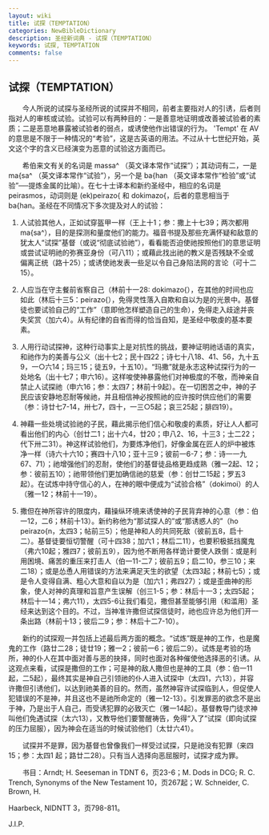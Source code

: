 ```yaml
---
layout: wiki
title: 试探（TEMPTATION）
categories: NewBibleDictionary
description: 圣经新词典 - 试探（TEMPTATION）
keywords: 试探, TEMPTATION
comments: false
---
```


## 试探（TEMPTATION）

　　今人所说的试探与圣经所说的试探并不相同，前者主要指对人的引诱，后者则指对人的审核或试验。试验可以有两种目的：一是善意地证明或改善被试验者的素质；二是恶意地暴露被试验者的弱点，或诱使他作出错误的行为。 'Tempt' 在 AV 的意思是不限于一种情况的“考验”，这是古英语的用法。不过从十七世纪开始，英文这个字的含义已经演变为恶意的试验这方面而已。

　　希伯来文有关的名词是 massa^ （英文译本常作“试探”）；其动词有二，一是 ma{sa^ （英文译本常作“试验”），另一个是 ba{han （英文译本常作“检验”或“试验”──提炼金属的比喻）。在七十士译本和新约圣经中，相应的名词是 peirasmos，动词则是 (ek)peirazo{ 和 dokimazo{，后者的意思相当于 ba{han。圣经在不同情况下多次提及对人的试验：

1. 人试验其他人，正如试穿盔甲一样（王上十1；参：撒上十七39；两次都用 ma{sa^），目的是探测和量度他们的能力。福音书提及那些充满怀疑和敌意的犹太人“试探”基督（或说“彻底试验祂”），看看能否迫使祂按照他们的意思证明或尝试证明祂的弥赛亚身份（可八11）；或藉此找出祂的教义是否残缺不全或偏离正统（路十25）；或诱使祂发表一些足以令自己身陷法网的言论（可十二15）。

2. 人应当在守主餐前省察自己（林前十一28: dokimazo{），在其他的时间也应如此（林后十三5：peirazo{），免得灵性落入自欺和自以为是的光景中。基督徒也要试验自己的“工作”（意即他怎样塑造自己的生命），免得走入歧途并丧失奖赏（加六4）。从有纪律的自省而得的恰当自知，是圣经中敬虔的基本要素。

3. 人用行动试探神，这种行动事实上是对抗性的挑战，要神证明祂话语的真实，和祂作为的美善与公义（出十七2；民十四22；诗七十八18、41、56，九十五9，一○六14；玛三15；徒五9，十五10）。“玛撒”就是永志这种试探行为的一处地名（出十七7；申六16）。这样唆使神暴露他们对神极度的不敬，而神亲自禁止人试探祂（申六16；参：太四7；林前十9起）。在一切困苦之中，神的子民应该安静地忍耐等候祂，并且相信神必按照祂的应许按时供应他们的需要（参：诗廿七7-14，卅七7，四十，一三○5起；哀三25起；腓四19）。

4. 神藉一些处境试验祂的子民，藉此揭示他们信心和敬虔的素质，好让人人都可看出他们的内心（创廿二1；出十六4，廿20；申八2、16，十三3；士二22；代下卅二31）。神这样试验他们，为要炼净他们，好像金属在匠人的炉中被炼净一样（诗六十六10；赛四十八10；亚十三9；彼前一6-7；参：诗一一九67、71）；祂增强他们的忍耐，使他们的基督徒品格更趋成熟（雅一2起、12；参：彼前五10）；祂带领他们更加确信祂的慈爱（参：创廿二15起；罗五3起）。在试炼中持守信心的人，在神的眼中便成为“试验合格”（dokimoi）的人（雅一12；林前十一19）。

5. 撒但在神所容许的限度内，藉操纵环境来诱使神的子民背弃神的心意（参：伯一12，二6；林前十13）。新约称他为“那试探人的”或“那诱惑人的”（ho peirazo{n，太四3；帖前三5）；他是神和人的共同死敌（彼前五8，启十二）。基督徒要恒切警醒（可十四38；加六1；林后二11），也要积极抵挡魔鬼（弗六10起；雅四7；彼前五9），因为他不断用各样诡计要使人跌倒：或是利用困境、痛苦的重压来打击人（伯一11-二7；彼前五9；启二10，参三10；来二18）；或是怂恿人用错误的方法来满足天生的欲望（太四3起；林前七5）；或是令人变得自满、粗心大意和自以为是（加六1；弗四27）；或是歪曲神的形象，使人对神的真理和旨意产生误解（创三1-5；参：林后十一3；太四5起；林后十一14；弗六11），太四5-6让我们看见，撒但甚至能够引用（和滥用）圣经来达到这个目的。不过，当神准许撒但试探信徒时，祂也应许总为他们开一条出路（林前十13；彼后二9；参：林后十二7-10）。

　　新约的试探观一并包括上述最后两方面的概念。“试炼”既是神的工作，也是魔鬼的工作（路廿二28；徒廿19；雅一2；彼前一6；彼后二9）。试炼是考验的场所，神的仆人在其中面对善与恶的抉择，同时也面对各种催使他选择恶的引诱。从这观点来看，试探是撒但的工作；可是神的敌人撒但也是神的工具（参：伯一11起，二5起），最终其实是神自己引领祂的仆人进入试探中（太四1，六13），并容许撒但引诱他们，以达到祂美善的目的。然而，虽然神容许试探临到人，但促使人犯错误的不是神，并且这也不是祂所命定的（雅一12-13）。引发罪恶的欲念不是出于神，乃是出于人自己，而受诱犯罪的必致灭亡（雅一14起）。基督教导门徒求神叫他们免遇试探（太六13），又教导他们要警醒祷告，免得“入了”试探（即向试探的压力屈服），因为神会在适当的时候试验他们（太廿六41）。

　　试探并不是罪，因为基督也曾像我们一样受过试探，只是祂没有犯罪（来四15；参：太四1 起；路廿二28）。只有当人选择向恶屈服时，试探才成为罪。

　　书目：Arndt; H. Seeseman in TDNT 6，页23-6；M. Dods in DCG; R. C. Trench, Synonyms of the New Testament 10，页267起；W. Schneider, C. Brown, H.

Haarbeck, NIDNTT 3，页798-811。

J.I.P.








